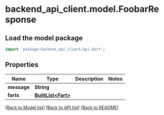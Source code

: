 # backend_api_client.model.FoobarResponse

## Load the model package
```dart
import 'package:backend_api_client/api.dart';
```

## Properties
Name | Type | Description | Notes
------------ | ------------- | ------------- | -------------
**message** | **String** |  | 
**farts** | [**BuiltList&lt;Fart&gt;**](Fart.md) |  | 

[[Back to Model list]](../README.md#documentation-for-models) [[Back to API list]](../README.md#documentation-for-api-endpoints) [[Back to README]](../README.md)


